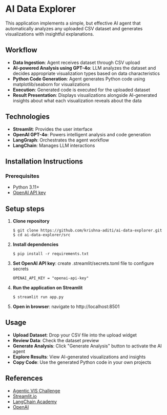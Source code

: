 # AI Data Explorer
This application implements a simple, but effective AI agent that automatically analyzes any uploaded CSV dataset and generates visualizations with insightful explanations. 

## Workflow
- **Data Ingestion**: Agent receives dataset through CSV upload
- **AI-powered Analysis using GPT-4o**: LLM analyzes the dataset and decides appropriate visualization types based on data characteristics
- **Python Code Generation**: Agent generates Python code using matplotlib/seaborn for visualizations
- **Execution**: Generated code is executed for the uploaded dataset
- **Result Presentation**: Displays visualizations alongside AI-generated insights about what each visualization reveals about the data

## Technologies
- **Streamlit**: Provides the user interface
- **OpenAI GPT-4o**: Powers intelligent analysis and code generation
- **LangGraph**: Orchestrates the agent workflow
- **LangChain**: Manages LLM interactions

## Installation Instructions
### Prerequisites
- Python 3.11+
- [OpenAI API key](https://openai.com/api/)

## Setup steps
1. **Clone repository**
   ```
   $ git clone https://github.com/krishna-aditi/ai-data-explorer.git
   $ cd ai-data-explorer/src
   ```
2. **Install dependencies**
   ```
   $ pip install -r requirements.txt
   ```
3. **Set OpenAI API key**: create .streamlit/secrets.toml file to configure secrets
   ```
   OPENAI_API_KEY = "openai-api-key"
   ```
4. **Run the application on Streamlit**
   ```
   $ streamlit run app.py
   ```
5. **Open in browser**: navigate to http://localhost:8501

## Usage
- **Upload Dataset**: Drop your CSV file into the upload widget
- **Review Data**: Check the dataset preview
- **Generate Analysis**: Click "Generate Analysis" button to activate the AI agent
- **Explore Results**: View AI-generated visualizations and insights
- **Copy Code**: Use the generated Python code in your own projects
    
## References
- [Agentic VIS Challenge](https://www.visagent.org)
- [Streamlit.io](https://streamlit.io)
- [LangChain Academy](https://github.com/langchain-ai/langchain-academy)
- [OpenAI](https://openai.com/api/)
